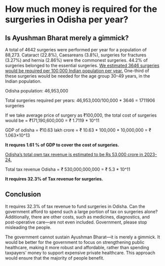 # How much money is required for the surgeries in Odisha per year?

## Is Ayushman Bharat merely a gimmick?

A total of 4642 surgeries were performed per year for a population of 88,273. Cataract (22.8%), Caesareans (3.8%), surgeries for fractures (3.27%) and hernia (2.86%) were the commonest surgeries. 44.2% of surgeries belonged to the essential surgeries. [We estimated 3646 surgeries would be required per 100,000 Indian population per year.](https://pmc.ncbi.nlm.nih.gov/articles/PMC7752785/) One-third of these surgeries would be needed for the age group 30–49 years, in the Indian population.

Odisha population: 46,953,000

Total surgeries required per years: 46,953,000/100,000 * 3646  = 1711906 surgeries

If we take average price of surgery as ₹100,000, the total cost of surgeries would be = ₹171,190,600,000 = ₹ 1.7119 * 10^11

GDP of odisha = ₹10.63 lakh crore = ₹ 10.63 * 100,000 * 10,000,000 = ₹ 1.063×10^13

**It requres 1.61 % of GDP to cover the cost of surgeries.**

[Odisha’s total own tax revenue is estimated to be Rs 53,000 crore in 2023-24.](https://prsindia.org/budgets/states/odisha-budget-analysis-2023-24
)

Total tax revenue Odisha = ₹ 530,000,000,000 = ₹ 5.3 * 10^11

**It requires 32.3% of Tax revenue for surgeries.**


## Conclusion

It requires 32.3% of tax revenue to fund surgeries in Odisha. Can the government afford to spend such a large portion of tax on surgeries alone? Additionally, there are other costs, such as medicines, diagnostics, and post-operative care—are not even included. Government, please stop misleading the people.

The government cannot sustain Ayushman Bharat—it is merely a gimmick. It would be better for the government to focus on strengthening public healthcare, making it more robust and affordable, rather than spending taxpayers' money to support expensive private healthcare. This approach would ensure that the majority of people benefit.
